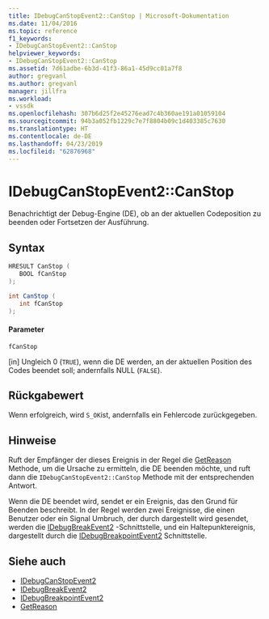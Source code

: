 ```yaml
---
title: IDebugCanStopEvent2::CanStop | Microsoft-Dokumentation
ms.date: 11/04/2016
ms.topic: reference
f1_keywords:
- IDebugCanStopEvent2::CanStop
helpviewer_keywords:
- IDebugCanStopEvent2::CanStop
ms.assetid: 7d61adbe-6b3d-41f3-86a1-45d9cc01a7f8
author: gregvanl
ms.author: gregvanl
manager: jillfra
ms.workload:
- vssdk
ms.openlocfilehash: 307b6d25f2e45276ead7c4b360ae191a01059104
ms.sourcegitcommit: 94b3a052fb1229c7e7f8804b09c1d403385c7630
ms.translationtype: HT
ms.contentlocale: de-DE
ms.lasthandoff: 04/23/2019
ms.locfileid: "62876968"
---
```

# <a name="idebugcanstopevent2canstop"></a>IDebugCanStopEvent2::CanStop
Benachrichtigt der Debug-Engine (DE), ob an der aktuellen Codeposition zu beenden oder Fortsetzen der Ausführung.

## <a name="syntax"></a>Syntax

```cpp
HRESULT CanStop ( 
   BOOL fCanStop
);
```

```csharp
int CanStop ( 
   int fCanStop
);
```

#### <a name="parameters"></a>Parameter
 `fCanStop`

 [in] Ungleich 0 (`TRUE`), wenn die DE werden, an der aktuellen Position des Codes beendet soll; andernfalls NULL (`FALSE`).

## <a name="return-value"></a>Rückgabewert
 Wenn erfolgreich, wird `S_OK`ist, andernfalls ein Fehlercode zurückgegeben.

## <a name="remarks"></a>Hinweise
 Ruft der Empfänger der dieses Ereignis in der Regel die [GetReason](../../../extensibility/debugger/reference/idebugcanstopevent2-getreason.md) Methode, um die Ursache zu ermitteln, die DE beenden möchte, und ruft dann die `IDebugCanStopEvent2::CanStop` Methode mit der entsprechenden Antwort.

 Wenn die DE beendet wird, sendet er ein Ereignis, das den Grund für Beenden beschreibt. In der Regel werden zwei Ereignisse, die einen Benutzer oder ein Signal Umbruch, der durch dargestellt wird gesendet, werden die [IDebugBreakEvent2](../../../extensibility/debugger/reference/idebugbreakevent2.md) -Schnittstelle, und ein Haltepunktereignis, dargestellt durch die [IDebugBreakpointEvent2](../../../extensibility/debugger/reference/idebugbreakpointevent2.md) Schnittstelle.

## <a name="see-also"></a>Siehe auch
- [IDebugCanStopEvent2](../../../extensibility/debugger/reference/idebugcanstopevent2.md)
- [IDebugBreakEvent2](../../../extensibility/debugger/reference/idebugbreakevent2.md)
- [IDebugBreakpointEvent2](../../../extensibility/debugger/reference/idebugbreakpointevent2.md)
- [GetReason](../../../extensibility/debugger/reference/idebugcanstopevent2-getreason.md)